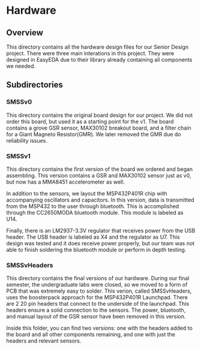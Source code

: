 # Hardware

## Overview
This directory contains all the hardware design files for our Senior Design project. There were three main interations in this project. They were designed in EasyEDA due to their library already containing all components we needed.

## Subdirectories

### SMSSv0
This directory contains the original board design for our project. We did not order this board, but used it as a starting point for the v1. The board contains a grove GSR sensor, MAX30102 breakout board, and a filter chain for a Giant Magneto Resistor(GMR). We later removed the GMR due do reliability issues.

### SMSSv1
This directory contains the first version of the board we ordered and began assembling. This version contains a GSR and MAX30102 sensor just as v0, but now has a MMA8451 accelerometer as well.

In addition to the sensors, we layout the MSP432P401R chip with accompanying oscillators and capacitors. In this version, data is transmitted from the MSP432 to the user through bluetooth. This is accomplished through the CC2650MODA bluetooth module. This module is labeled as U14.

Finally, there is an LM2937-3.3V regulator that receives power from the USB header. The USB header is labeled as X4 and the regulator as U7. This design was tested and it does receive power properly, but our team was not able to finish soldering the bluetooth module or perform in depth testing.

### SMSSvHeaders
This directory contains the final versions of our hardware. During our final semester, the undergraduate labs were closed, so we moved to a form of PCB that was extremely easy to solder. This verion, called SMSSvHeaders, uses the boosterpack approach for the MSP432P401R Launchpad. There are 2 20 pin headers that connect to the underside of the launchpad. This headers ensure a solid connection to the sensors. The power, bluetooth, and manual layout of the GSR sensor have been removed in this version.

Inside this folder, you can find two versions: one with the headers added to the board and all other components remaining, and one with just the headers and relevant sensors. 
